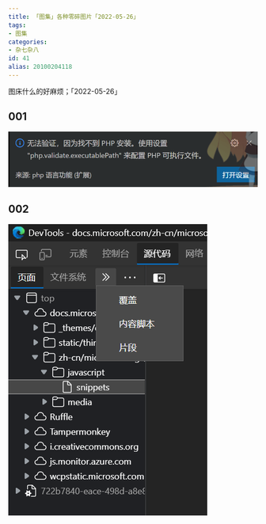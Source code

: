 ```yaml
---
title: 「图集」各种零碎图片「2022-05-26」
tags:
- 图集
categories:
- 杂七杂八
id: 41
alias: 20100204118
---
```


图床什么的好麻烦；「2022-05-26」

<!--more-->

## 001

![001.png](001.png "VSCode 找不到 PHP 安装")

## 002

![002.png](002.png "Edge 控制台代码片段")
